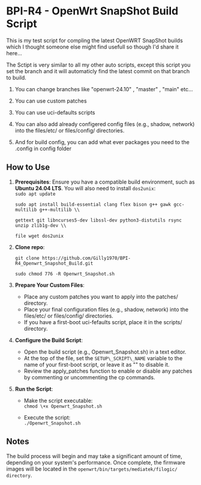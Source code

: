 # **BPI-R4 - OpenWrt SnapShot Build Script**

This is my test script for compling the latest OpenWRT SnapShot builds which I thought someone else might find usefull so though I'd share it here...

The Sctipt is very similar to all my other auto scripts, except this script you set the branch and it will automaticly find the latest commit on that branch to build.

1. You can change branches like "openwrt-24.10" , "master" , "main" etc...

2. You can use custom patches 

3. You can use uci-defaults scripts

4. You can also add already configered config files (e.g., shadow, network) into the files/etc/ or files/config/ directories.

5. And for build config, you can add what ever packages you need to the .config in config folder


## **How to Use**

1. **Prerequisites**: Ensure you have a compatible build environment, such as **Ubuntu 24.04 LTS**. You will also need to install `dos2unix`:  
   `sudo apt update`
   
   `sudo apt install build-essential clang flex bison g++ gawk gcc-multilib g++-multilib \\`
   
   `gettext git libncurses5-dev libssl-dev python3-distutils rsync unzip zlib1g-dev \\`
   
   `file wget dos2unix`

2. **Clone repo**:

   `git clone https://github.com/Gilly1970/BPI-R4_Openwrt_Snapshot_Build.git`
   
   `sudo chmod 776 -R Openwrt_Snapshot.sh`

3. **Prepare Your Custom Files**:  
   * Place any custom patches you want to apply into the patches/ directory.  
   * Place your final configuration files (e.g., shadow, network) into the files/etc/ or files/config/ directories.  
   * If you have a first-boot uci-fefaults script, place it in the scripts/ directory.  
4. **Configure the Build Script**:  
   * Open the build script (e.g., Openwrt_Snapshot.sh) in a text editor.  
   * At the top of the file, set the `SETUP\_SCRIPT\_NAME` variable to the name of your first-boot script, or leave it as "" to disable it.  
   * Review the apply\_patches function to enable or disable any patches by commenting or uncommenting the cp commands.  
5. **Run the Script**:  
   * Make the script executable:  
     `chmod \+x Openwrt_Snapshot.sh`
     
   * Execute the script:  
     `./Openwrt_Snapshot.sh`

## **Notes**
The build process will begin and may take a significant amount of time, depending on your system's performance. Once complete, the firmware images will be located in the `openwrt/bin/targets/mediatek/filogic/ directory`.
